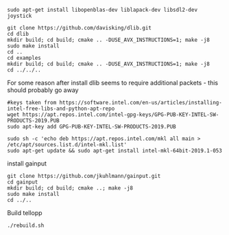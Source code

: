 ```
sudo apt-get install libopenblas-dev liblapack-dev libsdl2-dev joystick
```

```
git clone https://github.com/davisking/dlib.git
cd dlib
mkdir build; cd build; cmake .. -DUSE_AVX_INSTRUCTIONS=1; make -j8
sudo make install
cd ..
cd examples
mkdir build; cd build; cmake .. -DUSE_AVX_INSTRUCTIONS=1; make -j8
cd ../../..
```

For some reason after install dlib seems to require additional packets - this should probably go away
```
#keys taken from https://software.intel.com/en-us/articles/installing-intel-free-libs-and-python-apt-repo
wget https://apt.repos.intel.com/intel-gpg-keys/GPG-PUB-KEY-INTEL-SW-PRODUCTS-2019.PUB
sudo apt-key add GPG-PUB-KEY-INTEL-SW-PRODUCTS-2019.PUB

sudo sh -c 'echo deb https://apt.repos.intel.com/mkl all main > /etc/apt/sources.list.d/intel-mkl.list'
sudo apt-get update && sudo apt-get install intel-mkl-64bit-2019.1-053
```

install gainput 
```
git clone https://github.com/jkuhlmann/gainput.git
cd gainput 
mkdir build; cd build; cmake ..; make -j8
sudo make install
cd ../..
```


Build tellopp
```
./rebuild.sh
```









